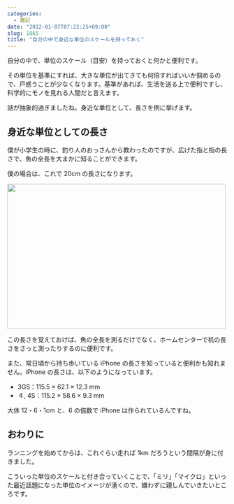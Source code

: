 ```yaml
---
categories:
  - 雑記
date: "2012-01-07T07:22:25+09:00"
slug: 1865
title: "自分の中で身近な単位のスケールを持っておく"
---
```


自分の中で、単位のスケール（目安）を持っておくと何かと便利です。

その単位を基準にすれば、大きな単位が出てきても何倍すればいいか掴めるので、戸惑うことが少なくなります。基準があれば、生活を送る上で便利ですし、科学的にモノを見れる人間だと言えます。

話が抽象的過ぎましたね。身近な単位として、長さを例に挙げます。

## 身近な単位としての長さ

僕が小学生の時に、釣り人のおっさんから教わったのですが、広げた指と指の長さで、魚の全長を大まかに知ることができます。

僕の場合は、これで 20cm の長さになります。

<img alt="" src="/images/2012/01/1865_1.jpg" width="500" height="332">

この長さを覚えておけば、魚の全長を測るだけでなく、ホームセンターで机の長さをさっと測ったりするのに便利です。

また、常日頃から持ち歩いている iPhone の長さを知っていると便利かも知れません。iPhone の長さは、以下のようになっています。

- 3GS：115.5 × 62.1 × 12.3 mm
- ４, 4S：115.2 × 58.6 × 9.3 mm

大体 12・6・1cm と、6 の倍数で iPhone は作られているんですね。

## おわりに

ランニングを始めてからは、これぐらい走れば 1km だろうという間隔が身に付きました。

こういった単位のスケールと付き合っていくことで、「ミリ」「マイクロ」といった最近話題になった単位のイメージが湧くので、嫌わずに親しんでいきたいところです。

<app id="423773637" title="Sense 体内感覚 1.1.1（無料）" src="http://a4.mzstatic.com/us/r1000/003/Purple/93/b9/1c/mzl.mvccwrtg.100x100-75.png">
